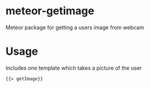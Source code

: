 meteor-getimage
===============

Meteor package for getting a users image from webcam

Usage
=====

Includes one template which takes a picture of the user
    
    {{> getImage}}


